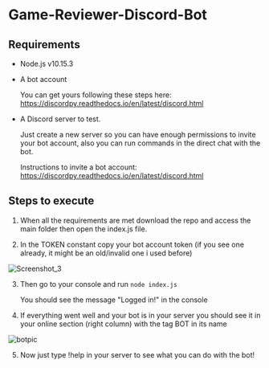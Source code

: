 # Game-Reviewer-Discord-Bot


## Requirements
* Node.js v10.15.3
* A bot account 
    
    You can get yours following these steps here: https://discordpy.readthedocs.io/en/latest/discord.html
* A Discord server to test.

  Just create a new server so you can have enough permissions to invite your bot account,
  also you can run commands in the direct chat with the bot.
  
  Instructions to invite a bot account: https://discordpy.readthedocs.io/en/latest/discord.html


## Steps to execute

1. When all the requirements are met download the repo and access the main folder then open the index.js file.

2. In the TOKEN constant copy your bot account token (if you see one already, it might be an old/invalid one i used before)

![Screenshot_3](https://user-images.githubusercontent.com/22094453/60408701-0733b000-9b8e-11e9-96ac-c1fd5cd43a4d.png)

3. Then go to your console and run `node index.js`
  
    You should see the message "Logged in!" in the console
    
4. If everything went well and your bot is in your server you should see it in your online section (right column) 
with the tag BOT in its name 

![botpic](https://user-images.githubusercontent.com/22094453/60408658-d8b5d500-9b8d-11e9-8969-7214ab112d8e.png)

5. Now just type !help in your server to see what you can do with the bot!
